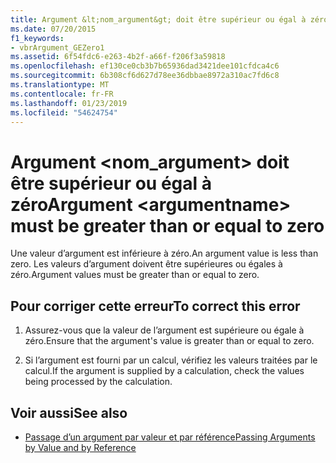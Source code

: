 ```yaml
---
title: Argument &lt;nom_argument&gt; doit être supérieur ou égal à zéro
ms.date: 07/20/2015
f1_keywords:
- vbrArgument_GEZero1
ms.assetid: 6f54fdc6-e263-4b2f-a66f-f206f3a59818
ms.openlocfilehash: ef130ce0cb3b7b65936dad3421dee101cfdca4c6
ms.sourcegitcommit: 6b308cf6d627d78ee36dbbae8972a310ac7fd6c8
ms.translationtype: MT
ms.contentlocale: fr-FR
ms.lasthandoff: 01/23/2019
ms.locfileid: "54624754"
---
```

# <a name="argument-ltargumentnamegt-must-be-greater-than-or-equal-to-zero"></a><span data-ttu-id="553e8-102">Argument &lt;nom_argument&gt; doit être supérieur ou égal à zéro</span><span class="sxs-lookup"><span data-stu-id="553e8-102">Argument &lt;argumentname&gt; must be greater than or equal to zero</span></span>
<span data-ttu-id="553e8-103">Une valeur d’argument est inférieure à zéro.</span><span class="sxs-lookup"><span data-stu-id="553e8-103">An argument value is less than zero.</span></span> <span data-ttu-id="553e8-104">Les valeurs d’argument doivent être supérieures ou égales à zéro.</span><span class="sxs-lookup"><span data-stu-id="553e8-104">Argument values must be greater than or equal to zero.</span></span>  
  
## <a name="to-correct-this-error"></a><span data-ttu-id="553e8-105">Pour corriger cette erreur</span><span class="sxs-lookup"><span data-stu-id="553e8-105">To correct this error</span></span>  
  
1.  <span data-ttu-id="553e8-106">Assurez-vous que la valeur de l’argument est supérieure ou égale à zéro.</span><span class="sxs-lookup"><span data-stu-id="553e8-106">Ensure that the argument's value is greater than or equal to zero.</span></span>  
  
2.  <span data-ttu-id="553e8-107">Si l’argument est fourni par un calcul, vérifiez les valeurs traitées par le calcul.</span><span class="sxs-lookup"><span data-stu-id="553e8-107">If the argument is supplied by a calculation, check the values being processed by the calculation.</span></span>  
  
## <a name="see-also"></a><span data-ttu-id="553e8-108">Voir aussi</span><span class="sxs-lookup"><span data-stu-id="553e8-108">See also</span></span>
- [<span data-ttu-id="553e8-109">Passage d’un argument par valeur et par référence</span><span class="sxs-lookup"><span data-stu-id="553e8-109">Passing Arguments by Value and by Reference</span></span>](../../visual-basic/programming-guide/language-features/procedures/passing-arguments-by-value-and-by-reference.md)

